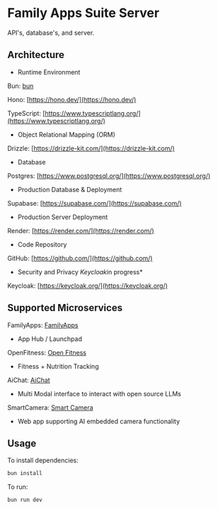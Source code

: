# Family Apps Suite Server

API's, database's, and server.

## Architecture

- Runtime Environment

Bun: [bun](https://bun.sh/)

Hono: [https://hono.dev/](https://hono.dev/)

TypeScript: [https://www.typescriptlang.org/](https://www.typescriptlang.org/)

- Object Relational Mapping (ORM)

Drizzle: [https://drizzle-kit.com/](https://drizzle-kit.com/)

- Database

Postgres: [https://www.postgresql.org/](https://www.postgresql.org/)

- Production Database & Deployment

Supabase: [https://supabase.com/](https://supabase.com/)

- Production Server Deployment

Render: [https://render.com/](https://render.com/)

- Code Repository

GitHub: [https://github.com/](https://github.com/)

- Security and Privacy *Keycloak*in progress*

Keycloak: [https://keycloak.org/](https://keycloak.org/)

## Supported Microservices

FamilyApps: [FamilyApps]()

- App Hub / Launchpad

OpenFitness: [Open Fitness]()

- Fitness + Nutrition Tracking

AiChat: [AiChat]()

- Multi Modal interface to interact with open source LLMs

SmartCamera: [Smart Camera]()

- Web app supporting AI embedded camera functionality

## Usage

To install dependencies:
```sh
bun install
```

To run:
```sh
bun run dev
```
